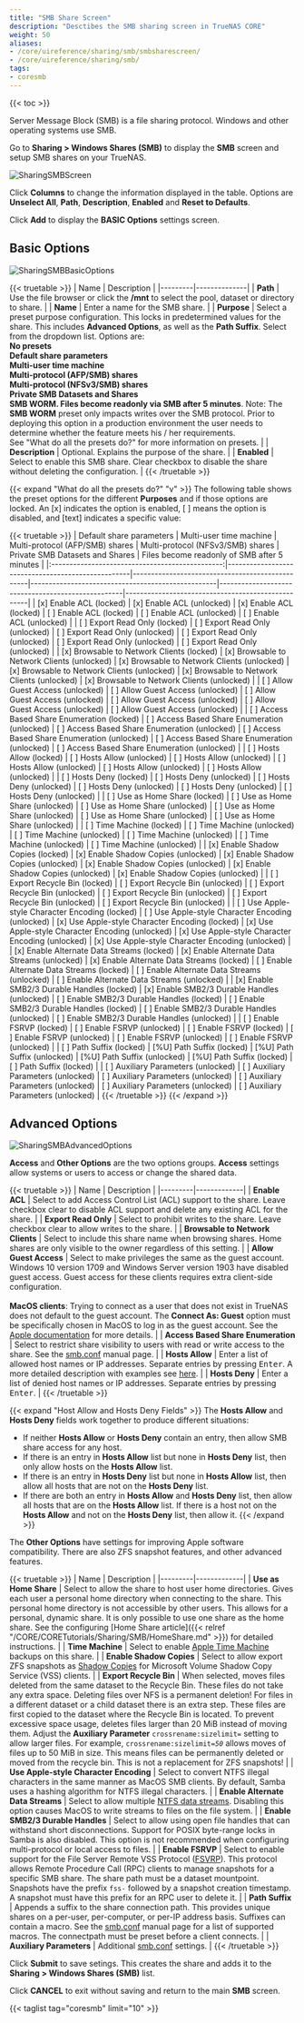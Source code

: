 ```yaml
---
title: "SMB Share Screen"
description: "Desctibes the SMB sharing screen in TrueNAS CORE"
weight: 50
aliases:
- /core/uireference/sharing/smb/smbsharescreen/
- /core/uireference/sharing/smb/
tags:
- coresmb
---
```


{{< toc >}}

Server Message Block (SMB) is a file sharing protocol. Windows and other operating systems use SMB. 

Go to **Sharing > Windows Shares (SMB)** to display the **SMB** screen and setup SMB shares on your TrueNAS.

![SharingSMBScreen](/images/CORE/13.0/SharingSMBScreen.png "SMB Share Screen")

Click **Columns** to change the information displayed in the table. Options are **Unselect All**, **Path**, **Description**, **Enabled** and **Reset to Defaults**.

Click **Add** to display the **BASIC Options** settings screen.

## Basic Options

![SharingSMBBasicOptions](/images/CORE/13.0/SharingSMBBasicOptions.png "SMB Share Basic Options")

{{< truetable >}}
| Name | Description  |
|---------|--------------|
| **Path** | Use the file browser or click the **/mnt** to select the pool, dataset or directory to share. |
| **Name** | Enter a name for the SMB share. |
| **Purpose** | Select a preset purpose configuration. This locks in predetermined values for the share. This includes **Advanced Options**, as well as the **Path Suffix**. Select from the dropdown list. Options are:<br>**No presets**<br>**Default share parameters**<br>**Multi-user time machine**<br>**Multi-protocol (AFP/SMB) shares**<br>**Multi-protocol (NFSv3/SMB) shares**<br>**Private SMB Datasets and Shares**<br>**SMB WORM. Files become readonly via SMB after 5 minutes**. Note: The **SMB WORM** preset only impacts writes over the SMB protocol. Prior to deploying this option in a production environment the user needs to determine whether the feature meets his / her requirements.<br>See "What do all the presets do?" for more information on presets. |
| **Description** | Optional. Explains the purpose of the share. |
| **Enabled** | Select to enable this SMB share. Clear checkbox to disable the share without deleting the configuration. |
{{< /truetable >}}

{{< expand "What do all the presets do?" "v" >}}
The following table shows the preset options for the different **Purposes** and if those options are locked.
An [x] indicates the option is enabled, [ ] means the option is disabled, and [text] indicates a specific value:

{{< truetable >}}
| Default share parameters                        | Multi-user time machine                           | Multi-protocol (AFP/SMB) shares                 | Multi-protocol (NFSv3/SMB) shares                 | Private SMB Datasets and Shares                   | Files become readonly of SMB after 5 minutes      |
|:-----------------------------------------------:|---------------------------------------------------|-------------------------------------------------|---------------------------------------------------|---------------------------------------------------|---------------------------------------------------|
| [x] Enable ACL (locked)                         | [x] Enable ACL (unlocked)                         | [x] Enable ACL (locked)                         | [ ] Enable ACL (locked)                           | [ ] Enable ACL (unlocked)                         | [ ] Enable ACL (unlocked)                         |
| [ ] Export Read Only (locked)                   | [ ] Export Read Only (unlocked)                   | [ ] Export Read Only (unlocked)                 | [ ] Export Read Only (unlocked)                   | [ ] Export Read Only (unlocked)                   | [ ] Export Read Only (unlocked)                   |
| [x] Browsable to Network Clients (locked)       | [x] Browsable to Network Clients (unlocked)       | [x] Browsable to Network Clients (unlocked)     | [x] Browsable to Network Clients (unlocked)       | [x] Browsable to Network Clients (unlocked)       | [x] Browsable to Network Clients (unlocked)       |
| [ ] Allow Guest Access (unlocked)               | [ ] Allow Guest Access (unlocked)                 | [ ] Allow Guest Access (unlocked)               | [ ] Allow Guest Access (unlocked)                 | [ ] Allow Guest Access (unlocked)                 | [ ] Allow Guest Access (unlocked)                 |
| [ ] Access Based Share Enumeration (locked)     | [ ] Access Based Share Enumeration (unlocked)     | [ ] Access Based Share Enumeration (unlocked)   | [ ] Access Based Share Enumeration (unlocked)     | [ ] Access Based Share Enumeration (unlocked)     | [ ] Access Based Share Enumeration (unlocked)     |
| [ ] Hosts Allow (locked)                        | [ ] Hosts Allow (unlocked)                        | [ ] Hosts Allow (unlocked)                      | [ ] Hosts Allow (unlocked)                        | [ ] Hosts Allow (unlocked)                        | [ ] Hosts Allow (unlocked)                        |
| [ ] Hosts Deny (locked)                         | [ ] Hosts Deny (unlocked)                         | [ ] Hosts Deny (unlocked)                       | [ ] Hosts Deny (unlocked)                         | [ ] Hosts Deny (unlocked)                         | [ ] Hosts Deny (unlocked)                         |
| [ ] Use as Home Share (locked)                  | [ ] Use as Home Share (unlocked)                  | [ ] Use as Home Share (unlocked)                | [ ] Use as Home Share (unlocked)                  | [ ] Use as Home Share (unlocked)                  | [ ] Use as Home Share (unlocked)                  |
| [ ] Time Machine (locked)                       | [ ] Time Machine (unlocked)                       | [ ] Time Machine (unlocked)                     | [ ] Time Machine (unlocked)                       | [ ] Time Machine (unlocked)                       | [ ] Time Machine (unlocked)                       |
| [x] Enable Shadow Copies (locked)               | [x] Enable Shadow Copies (unlocked)               | [x] Enable Shadow Copies (unlocked)             | [x] Enable Shadow Copies (unlocked)               | [x] Enable Shadow Copies (unlocked)               | [x] Enable Shadow Copies (unlocked)               |
| [ ] Export Recycle Bin (locked)                 | [ ] Export Recycle Bin (unlocked)                 | [ ] Export Recycle Bin (unlocked)               | [ ] Export Recycle Bin (unlocked)                 | [ ] Export Recycle Bin (unlocked)                 | [ ] Export Recycle Bin (unlocked)                 |
| [ ] Use Apple-style Character Encoding (locked) | [ ] Use Apple-style Character Encoding (unlocked) | [x] Use Apple-style Character Encoding (locked) | [x] Use Apple-style Character Encoding (unlocked) | [x] Use Apple-style Character Encoding (unlocked) | [x] Use Apple-style Character Encoding (unlocked) |
| [x] Enable Alternate Data Streams (locked)      | [x] Enable Alternate Data Streams (unlocked)      | [x] Enable Alternate Data Streams (locked)      | [ ] Enable Alternate Data Streams (locked)        | [ ] Enable Alternate Data Streams (unlocked)      | [ ] Enable Alternate Data Streams (unlocked)      |
| [x] Enable SMB2/3 Durable Handles (locked)      | [x] Enable SMB2/3 Durable Handles (unlocked)      | [ ] Enable SMB2/3 Durable Handles (locked)      | [ ] Enable SMB2/3 Durable Handles (locked)        | [ ] Enable SMB2/3 Durable Handles (unlocked)      | [ ] Enable SMB2/3 Durable Handles (unlocked)      |
| [ ] Enable FSRVP (locked)                       | [ ] Enable FSRVP (unlocked)                       | [ ] Enable FSRVP (locked)                       | [ ] Enable FSRVP (unlocked)                       | [ ] Enable FSRVP (unlocked)                       | [ ] Enable FSRVP (unlocked)                       |
| [ ] Path Suffix (locked)                        | [%U] Path Suffix (locked)                         | [%U] Path Suffix (unlocked)                     | [%U] Path Suffix (unlocked)                       | [%U] Path Suffix (locked)                         | [ ] Path Suffix (locked)                          |
| [ ] Auxiliary Parameters (unlocked)             | [ ] Auxiliary Parameters (unlocked)               | [ ] Auxiliary Parameters (unlocked)             | [ ] Auxiliary Parameters (unlocked)               | [ ] Auxiliary Parameters (unlocked)               | [ ] Auxiliary Parameters (unlocked)               |
{{< /truetable >}}
{{< /expand >}}

## Advanced Options

![SharingSMBAdvancedOptions](/images/CORE/13.0/SharingSMBAdvancedOptions.png "SMB Share Advanced Options")

**Access** and **Other Options** are the two options groups.
**Access**  settings allow systems or users to access or change the shared data.

{{< truetable >}}
| Name | Description |
|---------|-------------|
| **Enable ACL** | Select to add Access Control List (ACL) support to the share. Leave checkbox clear to disable ACL support and delete any existing ACL for the share. |
| **Export Read Only** | Select to prohibit writes to the share. Leave checkbox clear to allow writes to the share. |
| **Browsable to Network Clients** | Select to include this share name when browsing shares. Home shares are only visible to the owner regardless of this setting. |
| **Allow Guest Access** | Select to make privileges the same as the guest account. Windows 10 version 1709 and Windows Server version 1903 have disabled guest access. Guest access for these clients requires extra client-side configuration.<br><br> **MacOS clients**: Trying to connect as a user that does not exist in TrueNAS does not default to the guest account. The **Connect As: Guest** option must be specifically chosen in MacOS to log in as the guest account. See the [Apple documentation](https://support.apple.com/guide/mac-help/connect-mac-shared-computers-servers-mchlp1140/mac) for more details. |
| **Access Based Share Enumeration** | Select to restrict share visibility to users with read or write access to the share. See the [smb.conf](https://www.samba.org/samba/docs/current/man-html/smb.conf.5.html) manual page. |
| **Hosts Allow** | Enter a list of allowed host names or IP addresses. Separate entries by pressing <kbd>Enter</kbd>. A more detailed description with examples see [here](https://www.samba.org/samba/docs/current/man-html/smb.conf.5.html#HOSTSALLOW). |
| **Hosts Deny** | Enter a list of denied host names or IP addresses. Separate entries by pressing <kbd>Enter</kbd>. |
{{< /truetable >}}

{{< expand "Host Allow and Hosts Deny Fields" >}}
The **Hosts Allow** and **Hosts Deny** fields work together to produce different situations:
* If neither **Hosts Allow** or **Hosts Deny** contain an entry, then allow SMB share access for any host.
* If there is an entry in **Hosts Allow** list but none in **Hosts Deny** list, then only allow hosts on the **Hosts Allow** list.
* If there is an entry in **Hosts Deny** list but none in **Hosts Allow** list, then allow all hosts that are not on the **Hosts Deny** list.
* If there are both an entry in **Hosts Allow** and **Hosts Deny** list, then allow all hosts that are on the **Hosts Allow** list. If there is a host not on the **Hosts Allow** and not on the **Hosts Deny** list, then allow it.
{{< /expand >}}

The **Other Options** have settings for improving Apple software compatibility. There are also ZFS snapshot features, and other advanced features.

{{< truetable >}}
| Name | Description |
|---------|-------------|
| **Use as Home Share** | Select to allow the share to host user home directories. Gives each user a personal home directory when connecting to the share. This personal home directory is not accessible by other users. This allows for a personal, dynamic share. It is only possible to use one share as the home share. See the configuring [Home Share article]({{< relref "/CORE/CORETutorials/Sharing/SMB/HomeShare.md" >}}) for detailed instructions. |
| **Time Machine** | Select to enable [Apple Time Machine](https://support.apple.com/en-us/HT201250) backups on this share. |
| **Enable Shadow Copies** | Select to allow export ZFS snapshots as [Shadow Copies](https://docs.microsoft.com/en-us/windows/win32/vss/shadow-copies-and-shadow-copy-sets) for Microsoft Volume Shadow Copy Service (VSS) clients. |
| **Export Recycle Bin** | When selected, moves files deleted from the same dataset to the Recycle Bin. These files do not take any extra space. Deleting files over NFS is a permanent deletion! For files in a different dataset or a child dataset there is an extra step. These files are first copied to the dataset where the Recycle Bin is located. To prevent excessive space usage, deletes files larger than 20 MiB instead of moving them. Adjust the **Auxiliary Parameter** `crossrename:sizelimit=` setting to allow larger files. For example, <code>crossrename:sizelimit=<i>50</i></code> allows moves of files up to 50 MiB in size. This means files can be permanently deleted or moved from the recycle bin. This is not a replacement for ZFS snapshots! |
| **Use Apple-style Character Encoding** | Select to convert NTFS illegal characters in the same manner as MacOS SMB clients. By default, Samba uses a hashing algorithm for NTFS illegal characters. |
| **Enable Alternate Data Streams** | Select to allow multiple [NTFS data streams](https://www.ntfs.com/ntfs-multiple.htm). Disabling this option causes MacOS to write streams to files on the file system. |
| **Enable SMB2/3 Durable Handles** | Select to allow using open file handles that can withstand short disconnections. Support for POSIX byte-range locks in Samba is also disabled. This option is not recommended when configuring multi-protocol or local access to files. |
| **Enable FSRVP** | Select to enable support for the File Server Remote VSS Protocol ([FSVRP](https://docs.microsoft.com/en-us/openspecs/windows_protocols/ms-fsrvp/dae107ec-8198-4778-a950-faa7edad125b)). This protocol allows Remote Procedure Call (RPC) clients to manage snapshots for a specific SMB share. The share path must be a dataset mountpoint. Snapshots have the prefix `fss-` followed by a snapshot creation timestamp. A snapshot must have this prefix for an RPC user to delete it. |
| **Path Suffix** | Appends a suffix to the share connection path. This provides unique shares on a per-user, per-computer, or per-IP address basis. Suffixes can contain a macro. See the [smb.conf](https://www.samba.org/samba/docs/current/man-html/smb.conf.5.html) manual page for a list of supported macros. The connectpath must be preset before a client connects. |
| **Auxiliary Parameters** | Additional [smb.conf](https://www.samba.org/samba/docs/current/man-html/smb.conf.5.html) settings. |
{{< /truetable >}}

Click **Submit** to save setings. This creates the share and adds it to the **Sharing > Windows Shares (SMB)** list.

Click **CANCEL** to exit without saving and return to the main **SMB** screen.

{{< taglist tag="coresmb" limit="10" >}}
